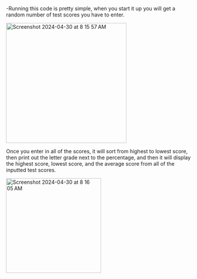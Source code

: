 
-Running this code is pretty simple, when you start it up you will get a random number of test scores you have to enter. 

<img width="327" alt="Screenshot 2024-04-30 at 8 15 57 AM" src="https://github.com/GMANN05/Project-2/assets/153104095/a4c3d2d3-ff71-46e0-857d-63f4021c36b3">

Once you enter in all of the scores, it will sort from highest to lowest score, then print out the letter grade next to the percentage, and then it will display the highest score, lowest score, and the average score from all of the inputted test scores. 

<img width="258" alt="Screenshot 2024-04-30 at 8 16 05 AM" src="https://github.com/GMANN05/Project-2/assets/153104095/6184ae4a-03f8-4207-8542-6edfbafe6e58">
